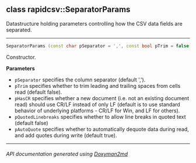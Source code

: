 ## class rapidcsv::SeparatorParams

Datastructure holding parameters controlling how the CSV data fields are separated.  

---

```c++
SeparatorParams (const char pSeparator = ',', const bool pTrim = false, const bool pHasCR = sPlatformHasCR, const bool pQuotedLinebreaks = false, const bool pAutoQuote = true)
```
Constructor. 

**Parameters**
- `pSeparator` specifies the column separator (default ','). 
- `pTrim` specifies whether to trim leading and trailing spaces from cells read (default false). 
- `pHasCR` specifies whether a new document (i.e. not an existing document read) should use CR/LF instead of only LF (default is to use standard behavior of underlying platforms - CR/LF for Win, and LF for others). 
- `pQuotedLinebreaks` specifies whether to allow line breaks in quoted text (default false) 
- `pAutoQuote` specifies whether to automatically dequote data during read, and add quotes during write (default true). 

---

###### API documentation generated using [Doxyman2md](https://github.com/d99kris/doxyman2md)

